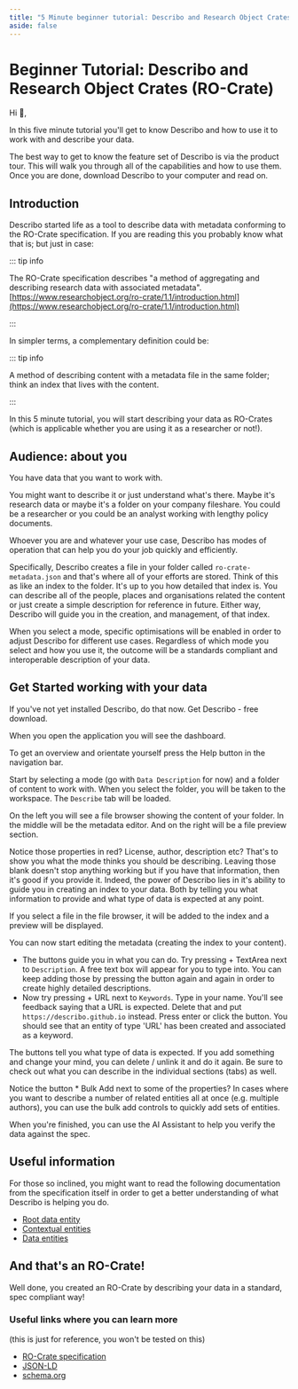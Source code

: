 ```yaml
---
title: "5 Minute beginner tutorial: Describo and Research Object Crates (RO-Crate)"
aside: false
---
```


# Beginner Tutorial: Describo and Research Object Crates (RO-Crate)

Hi :wave:,

In this five minute tutorial you'll get to know Describo and how to use it to work with and describe
your data.

<p>
    The best way to get to know the feature set of Describo is via the
    <LinkComponent link="/tour.html" target="_blank">product tour</LinkComponent>.
    This will walk you through all of the capabilities and how to use them. Once you
    are done, <LinkComponent link="/desktop.html" target="_blank">download Describo</LinkComponent>
    to your computer and read on.
</p>

## Introduction

Describo started life as a tool to describe data with metadata conforming to the RO-Crate
specification. If you are reading this you probably know what that is; but just in case:

::: tip info

The RO-Crate specification describes "a method of aggregating and describing research data with
associated metadata".
[https://www.researchobject.org/ro-crate/1.1/introduction.html](https://www.researchobject.org/ro-crate/1.1/introduction.html)

:::

In simpler terms, a complementary definition could be:

::: tip info

A method of describing content with a metadata file in the same folder; think an index that lives
with the content.

:::

In this 5 minute tutorial, you will start describing your data as RO-Crates (which is applicable
whether you are using it as a researcher or not!).

## Audience: about you

You have data that you want to work with.

You might want to describe it or just understand what's there. Maybe it's research data or maybe
it's a folder on your company fileshare. You could be a researcher or you could be an analyst
working with lengthy policy documents.

Whoever you are and whatever your use case, Describo has modes of operation that can help you do
your job quickly and efficiently.

Specifically, Describo creates a file in your folder called `ro-crate-metadata.json` and that's
where all of your efforts are stored. Think of this as like an index to the folder. It's up to you
how detailed that index is. You can describe all of the people, places and organisations related the
content or just create a simple description for reference in future. Either way, Describo will guide
you in the creation, and management, of that index.

When you select a mode, specific optimisations will be enabled in order to adjust Describo for
different use cases. Regardless of which mode you select and how you use it, the outcome will be a
standards compliant and interoperable description of your data.

## Get Started working with your data

<p>
    If you've not yet installed Describo, do that now.
    <LinkComponent link="/desktop.html" target="_blank">Get Describo - free download.</LinkComponent>
</p>

When you open the application you will see the dashboard.

<ImageComponent src="/images/five-minute-tutorial/desktop1.webp" />

To get an overview and orientate yourself press the
<span class="text-sm bg-blue-500 text-white py-1 px-2 rounded">Help</span> button in the navigation
bar.

<ImageComponent src="/images/five-minute-tutorial/desktop2.webp" />

Start by selecting a mode (go with `Data Description` for now) and a folder of content to work with.
When you select the folder, you will be taken to the workspace. The `Describe` tab will be loaded.

On the left you will see a file browser showing the content of your folder. In the middle will be
the metadata editor. And on the right will be a file preview section.

Notice those properties in red? License, author, description etc? That's to show you what the mode
thinks you should be describing. Leaving those blank doesn't stop anything working but if you have
that information, then it's good if you provide it. Indeed, the power of Describo lies in it's
ability to guide you in creating an index to your data. Both by telling you what information to
provide and what type of data is expected at any point.

<ImageComponent src="/images/five-minute-tutorial/desktop3.webp" />

If you select a file in the file browser, it will be added to the index and a preview will be
displayed.

<ImageComponent src="/images/five-minute-tutorial/desktop4.webp" />

You can now start editing the metadata (creating the index to your content).

-   The buttons guide you in what you can do. Try pressing
    <span class="text-sm bg-blue-500 text-white py-1 px-2 rounded">+ TextArea</span> next to
    `Description`. A free text box will appear for you to type into. You can keep adding those by
    pressing the button again and again in order to create highly detailed descriptions.
-   Now try pressing <span class="text-sm bg-blue-500 text-white py-1 px-2 rounded">+ URL</span>
    next to `Keywords`. Type in your name. You'll see feedback saying that a URL is expected. Delete
    that and put `https://describo.github.io` instead. Press enter or click the
    <span class="text-sm bg-green-500 text-white py-1 px-2 rounded"><FontAwesomeIcon :icon="faCheck" /></span>
    button. You should see that an entity of type 'URL' has been created and associated as a
    keyword.

The buttons tell you what type of data is expected. If you add something and change your mind, you
can delete / unlink it and do it again. Be sure to check out what you can describe in the individual
sections (tabs) as well.

Notice the button <span class="text-sm bg-blue-500 text-white py-1 px-2 rounded">\* Bulk Add</span>
next to some of the properties? In cases where you want to describe a number of related entities all
at once (e.g. multiple authors), you can use the bulk add controls to quickly add sets of entities.

<ImageComponent src="/images/five-minute-tutorial/desktop5.webp" />

When you're finished, you can use the AI Assistant to help you verify the data against the spec.

<ImageComponent src="/images/five-minute-tutorial/desktop6.webp" />

## Useful information

For those so inclined, you might want to read the following documentation from the specification
itself in order to get a better understanding of what Describo is helping you do.

-   [Root data entity](https://www.researchobject.org/ro-crate/1.1/root-data-entity.html)
-   [Contextual entities](https://www.researchobject.org/ro-crate/1.1/contextual-entities.html)
-   [Data entities](https://www.researchobject.org/ro-crate/1.1/data-entities.html)

## And that's an RO-Crate!

Well done, you created an RO-Crate by describing your data in a standard, spec compliant way!

<font-awesome-icon :icon="faChampagneGlasses" class="text-6xl text-yellow-500"/>

### Useful links where you can learn more

(this is just for reference, you won't be tested on this)

-   [RO-Crate specification](https://www.researchobject.org/ro-crate/specification.html)
-   [JSON-LD](https://json-ld.org/)
-   [schema.org](https://schema.org/)

<Disqus />

<script setup>
   import { faCheck, faChampagneGlasses } from "@fortawesome/free-solid-svg-icons";
</script>
